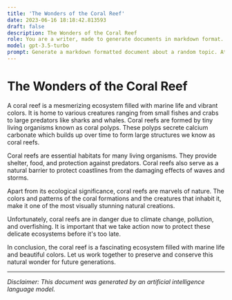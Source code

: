 ```yaml
---
title: 'The Wonders of the Coral Reef'
date: 2023-06-16 18:18:42.813593
draft: false
description: The Wonders of the Coral Reef
role: You are a writer, made to generate documents in markdown format. It is very important that all of the documents you generate are in valid markdown format.
model: gpt-3.5-turbo
prompt: Generate a markdown formatted document about a random topic. At the bottom, include a disclaimer explaining that the document was generated by you. The first line of the document should be the title. Make sure that the entire document is in proper markdown format, using a mix of various tags to make the document visually appealing.
---
```


# The Wonders of the Coral Reef 

A coral reef is a mesmerizing ecosystem filled with marine life and vibrant colors. It is home to various creatures ranging from small fishes and crabs to large predators like sharks and whales. Coral reefs are formed by tiny living organisms known as coral polyps. These polyps secrete calcium carbonate which builds up over time to form large structures we know as coral reefs. 

Coral reefs are essential habitats for many living organisms. They provide shelter, food, and protection against predators. Coral reefs also serve as a natural barrier to protect coastlines from the damaging effects of waves and storms. 

Apart from its ecological significance, coral reefs are marvels of nature. The colors and patterns of the coral formations and the creatures that inhabit it, make it one of the most visually stunning natural creations. 

Unfortunately, coral reefs are in danger due to climate change, pollution, and overfishing. It is important that we take action now to protect these delicate ecosystems before it's too late. 

In conclusion, the coral reef is a fascinating ecosystem filled with marine life and beautiful colors. Let us work together to preserve and conserve this natural wonder for future generations. 

---

*Disclaimer: This document was generated by an artificial intelligence language model.*
